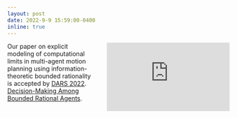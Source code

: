 ```yaml
---
layout: post
date: 2022-9-9 15:59:00-0400
inline: true
---
```


<div style="width: 100%;">
    <div style="width: 40%; float: left;"> 
    Our paper on explicit modeling of computational limits in multi-agent motion planning using information-theoretic bounded rationality is accepted by <a href="https://dars2022.org/">DARS 2022</a>.  
    <a href="https://arxiv.org/pdf/2210.08672">Decision-Making Among Bounded Rational Agents</a>.
    </div>
    <div style="width: 55%; float: right"> 
        <iframe width="280" height="157" src="https://www.youtube.com/embed/hzCitSSuWiI" title="YouTube video player" frameborder="0" allow="accelerometer; autoplay; clipboard-write; encrypted-media; gyroscope; picture-in-picture" allowfullscreen></iframe>
    </div>
</div>